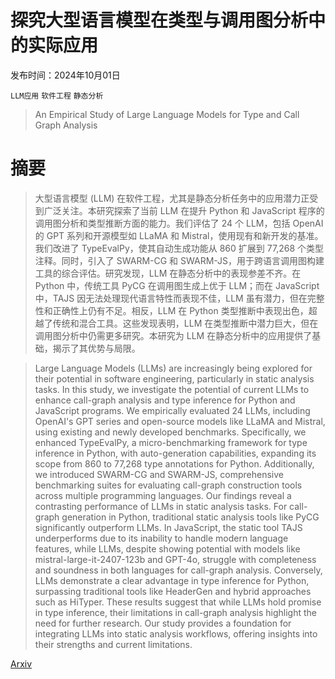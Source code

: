 # 探究大型语言模型在类型与调用图分析中的实际应用

发布时间：2024年10月01日

`LLM应用` `软件工程` `静态分析`

> An Empirical Study of Large Language Models for Type and Call Graph Analysis

# 摘要

> 大型语言模型 (LLM) 在软件工程，尤其是静态分析任务中的应用潜力正受到广泛关注。本研究探索了当前 LLM 在提升 Python 和 JavaScript 程序的调用图分析和类型推断方面的能力。我们评估了 24 个 LLM，包括 OpenAI 的 GPT 系列和开源模型如 LLaMA 和 Mistral，使用现有和新开发的基准。我们改进了 TypeEvalPy，使其自动生成功能从 860 扩展到 77,268 个类型注释。同时，引入了 SWARM-CG 和 SWARM-JS，用于跨语言调用图构建工具的综合评估。研究发现，LLM 在静态分析中的表现参差不齐。在 Python 中，传统工具 PyCG 在调用图生成上优于 LLM；而在 JavaScript 中，TAJS 因无法处理现代语言特性而表现不佳，LLM 虽有潜力，但在完整性和正确性上仍有不足。相反，LLM 在 Python 类型推断中表现出色，超越了传统和混合工具。这些发现表明，LLM 在类型推断中潜力巨大，但在调用图分析中仍需更多研究。本研究为 LLM 在静态分析中的应用提供了基础，揭示了其优势与局限。

> Large Language Models (LLMs) are increasingly being explored for their potential in software engineering, particularly in static analysis tasks. In this study, we investigate the potential of current LLMs to enhance call-graph analysis and type inference for Python and JavaScript programs. We empirically evaluated 24 LLMs, including OpenAI's GPT series and open-source models like LLaMA and Mistral, using existing and newly developed benchmarks. Specifically, we enhanced TypeEvalPy, a micro-benchmarking framework for type inference in Python, with auto-generation capabilities, expanding its scope from 860 to 77,268 type annotations for Python. Additionally, we introduced SWARM-CG and SWARM-JS, comprehensive benchmarking suites for evaluating call-graph construction tools across multiple programming languages. Our findings reveal a contrasting performance of LLMs in static analysis tasks. For call-graph generation in Python, traditional static analysis tools like PyCG significantly outperform LLMs. In JavaScript, the static tool TAJS underperforms due to its inability to handle modern language features, while LLMs, despite showing potential with models like mistral-large-it-2407-123b and GPT-4o, struggle with completeness and soundness in both languages for call-graph analysis. Conversely, LLMs demonstrate a clear advantage in type inference for Python, surpassing traditional tools like HeaderGen and hybrid approaches such as HiTyper. These results suggest that while LLMs hold promise in type inference, their limitations in call-graph analysis highlight the need for further research. Our study provides a foundation for integrating LLMs into static analysis workflows, offering insights into their strengths and current limitations.

[Arxiv](https://arxiv.org/abs/2410.00603)